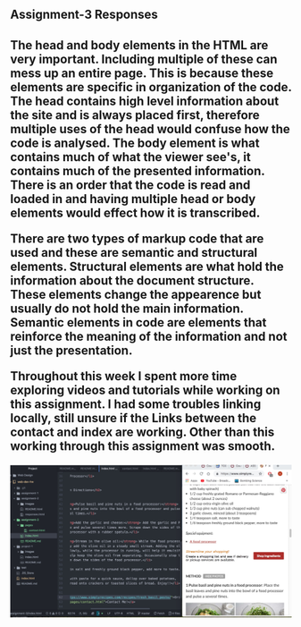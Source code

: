 
<h2> Assignment-3 Responses <h2/>

<p> The head and body elements in the HTML are very important. Including multiple
    of these can mess up an entire page. This is because these elements are specific
    in organization of the code. The head contains high level information about
    the site and is always placed first, therefore multiple uses of the head would
    confuse how the code is analysed. The body element is what contains much of
    what the viewer see's, it contains much of the presented information. There is
    an order that the code is read and loaded in and having multiple head or body
    elements would effect how it is transcribed. <p/>

<p> There are two types of markup code that are used and these are semantic and structural
    elements. Structural elements are what hold the information about the document
    structure. These elements change the appearence but usually do not hold the main
    information. Semantic elements in code are elements that reinforce the meaning
    of the information and not just the presentation. <p/>

<p> Throughout this week I spent more time exploring videos and tutorials while working
    on this assignment. I had some troubles linking locally, still unsure if the Links
    between the contact and index are working. Other than this working through this
    assignment was smooth. <p/>

<img src="./images/assignment-3.jpg" />
